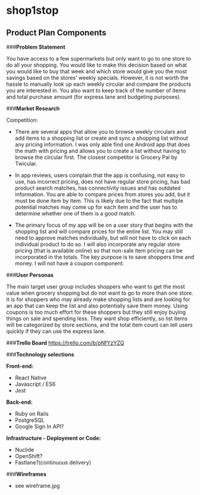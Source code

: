 # shop1stop

## Product Plan Components

###__Problem Statement__

You have access to a few supermarkets but only want to go to one store to do all your shopping. You would like to make this decision based on what you would like to buy that week and which store would give you the most savings based on the stores’ weekly specials. However, it is not worth the hassle to manually look up each weekly circular and compare the products you are interested in. You also want to keep track of the number of items and total purchase amount (for express lane and budgeting purposes).

###__Market Research__

Competition:

  - There are several apps that allow you to browse weekly circulars and add items to a shopping list or create and sync a shopping list without any pricing information. I was only able find one Android app that does the math with pricing and allows you to create a list without having to browse the circular first. The closest competitor is Grocery Pal by Twicular.

  - In app reviews, users complain that the app is confusing, not easy to use, has incorrect pricing, does not have regular store pricing, has bad product search matches, has connectivity issues and has outdated information. You are able to compare prices from stores you add, but it must be done item by item. This is likely due to the fact that multiple potential matches may come up for each item and the user has to determine whether one of them is a good match.

  - The primary focus of my app will be on a user story that begins with the shopping list and will compare prices for the entire list. You may still need to approve matches individually, but will not have to click on each individual product to do so. I will also incorporate any regular store pricing (that is available online) so that non-sale item pricing can be incorporated in the totals. The key purpose is to save shoppers time and money. I will not have a coupon component.

###__User Personas__

The main target user group includes shoppers who want to get the most value when grocery shopping but do not want to go to more than one store. It is for shoppers who may already make shopping lists and are looking for an app that can keep the list and also potentially save them money. Using coupons is too much effort for these shoppers but they still enjoy buying things on sale and spending less. They want shop efficiently, so list items will be categorized by store sections, and the total item count can tell users quickly if they can use the express lane.

###__Trello Board__
https://trello.com/b/pNfYzYZQ

###__Technology selections__

__Front-end:__
  - React Native
  - Javascript / ES6
  - Jest

__Back-end:__
  - Ruby on Rails
  - PostgreSQL
  - Google Sign In API?

__Infrastructure - Deployment or Code:__
  - Nuclide
  - OpenShift?
  - Fastlane?(continuous delivery)

###__Wireframes__
  - see wireframe.jpg
